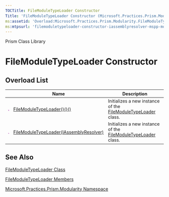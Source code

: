 ```yaml
---
TOCTitle: FileModuleTypeLoader Constructor
Title: 'FileModuleTypeLoader Constructor (Microsoft.Practices.Prism.Modularity)'
ms:assetid: 'Overload:Microsoft.Practices.Prism.Modularity.FileModuleTypeLoader.\#ctor'
ms:mtpsurl: 'filemoduletypeloader-constructor-iassemblyresolver-mspp-modularity.md'
---
```


Prism Class Library

FileModuleTypeLoader Constructor
================================

Overload List
-------------

<span id="overloadMembersTableToggle"></span>
<table>

<thead>
<tr class="header">
<th> </th>
<th>Name</th>
<th>Description</th>
</tr>
</thead>
<tbody>
<tr class="odd">
<td><img src="images/public-method.gif" title="Public method" /></td>
<td><a href="https://msdn.microsoft.com/library/microsoft.practices.prism.modularity.filemoduletypeloader.">FileModuleTypeLoader()()()</a></td>
<td><div class="summary">
Initializes a new instance of the <a href="https://msdn.microsoft.com/library/microsoft.practices.prism.modularity.filemoduletypeloader">FileModuleTypeLoader</a> class.
</div></td>
</tr>
<tr class="even">
<td><img src="images/public-method.gif" title="Public method" /></td>
<td><a href="https://msdn.microsoft.com/library/microsoft.practices.prism.modularity.filemoduletypeloader.">FileModuleTypeLoader(IAssemblyResolver)</a></td>
<td><div class="summary">
Initializes a new instance of the <a href="https://msdn.microsoft.com/library/microsoft.practices.prism.modularity.filemoduletypeloader">FileModuleTypeLoader</a> class.
</div></td>
</tr>
</tbody>
</table>

See Also
--------


[FileModuleTypeLoader Class](https://msdn.microsoft.com/library/microsoft.practices.prism.modularity.filemoduletypeloader)

[FileModuleTypeLoader Members](https://msdn.microsoft.com/allmembers.t:microsoft.practices.prism.modularity.filemoduletypeloader)

[Microsoft.Practices.Prism.Modularity Namespace](https://msdn.microsoft.com/library/microsoft.practices.prism.modularity)
